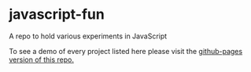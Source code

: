 # javascript-fun
A repo to hold various experiments in JavaScript

To see a demo of every project listed here please visit the [github-pages version of this repo.](https://bartlettmic.github.io/javascript-fun/)
